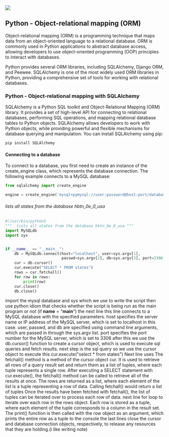 <img src="https://pbs.twimg.com/media/EXBAXKbXYAQ7TX2.jpg">

## Python - Object-relational mapping (ORM)
Object-relational mapping (ORM) is a programming technique that maps data from an object-oriented language to a relational database. ORM is commonly used in Python applications to abstract database access, allowing developers to use object-oriented programming (OOP) principles to interact with databases.

Python provides several ORM libraries, including SQLAlchemy, Django ORM, and Peewee. SQLAlchemy is one of the most widely used ORM libraries in Python, providing a comprehensive set of tools for working with relational databases.

### Python - Object-relational mapping with SQLAlchemy
SQLAlchemy is a Python SQL toolkit and Object-Relational Mapping (ORM) library. It provides a set of high-level API for connecting to relational databases, performing SQL operations, and mapping relational database tables to Python objects. SQLAlchemy allows developers to work with Python objects, while providing powerful and flexible mechanisms for database querying and manipulation.
You can install SQLAlchemy using pip:
```sql
pip install SQLAlchemy
```
#### Connecting to a database
To connect to a database, you first need to create an instance of the create_engine class, which represents the database connection. The following example connects to a MySQL database:
```python
from sqlalchemy import create_engine

engine = create_engine('mysql+pymysql://user:password@host:port/database')
```

######  lists all states from the database hbtn_0e_0_usa
```python
#!/usr/bin/python3
"""  lists all states from the database hbtn_0e_0_usa """
import MySQLdb
import sys


if __name__ == "__main__":
    db = MySQLdb.connect(host="localhost", user=sys.argv[1],
                         passwd=sys.argv[2], db=sys.argv[3], port=3306)
    cur = db.cursor()
    cur.execute("SELECT * FROM states")
    rows = cur.fetchall()
    for row in rows:
        print(row)
    cur.close()
    db.close()
```
import the mysql database and sys which we use to write the script
then use python idiom that checks whether the script is being run as the main program or not (if __name__ = "__main__")
the next line this line connects to a MySQL database with the specified parameters. host specifies the server name or IP address of the MySQL server, which is set to localhost in this case. user, passwd, and db are specified using command line arguments, which are passed in through the sys.argv list. port specifies the port number for the MySQL server, which is set to 3306
after this we use the db.cursor() function to create a cursor object, which is used to execute sql queries and fetch results.
next step is the sql query so we use the cursor object to execute this 
cur.execute("select * from states")
Next line uses The fetchall() method is a method of the cursor object cur. It is used to retrieve all rows of a query result set and return them as a list of tuples, where each tuple represents a single row.
After executing a SELECT statement with cur.execute(), the fetchall() method can be called to retrieve all of the results at once. The rows are returned as a list, where each element of the list is a tuple representing a row of data.
Calling fetchall() would return a list of tuples 
Once the results have been fetched with fetchall(), the list of tuples can be iterated over to process each row of data.
next line for loop to iterate over each row in the rows object. Each row is stored as a tuple, where each element of the tuple corresponds to a column in the result set.
The print() function is then called with the row object as an argument, which prints the entire row as a tuple to the console
the last lines close the cursor and database connection objects, respectively, to release any resources that they are holding.(i like writing note)
